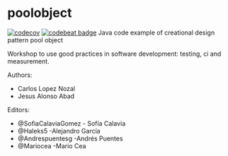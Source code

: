 poolobject
==========

[![codecov](https://codecov.io/gh/SofiaCalaviaGomez/Poolobject/graph/badge.svg?token=R35YMOPP2V)](https://codecov.io/gh/SofiaCalaviaGomez/Poolobject)
[![codebeat badge](https://codebeat.co/badges/797148b4-c42b-4a7a-a2e1-4b3d41f8dce7)](https://codebeat.co/projects/github-com-chendye-badges-demo-master)
Java code example of creational design pattern pool object

Workshop to use good practices in software development: testing, ci and measurement.

Authors:

- Carlos Lopez Nozal
- Jesus Alonso Abad

Editors:

- @SofiaCalaviaGomez - Sofía Calavia
- @Haleks5 -Alejandro García
- @Andrespuentesg -Andrés Puentes
- @Mariocea -Mario Cea

